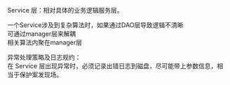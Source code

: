 Service 层：相对具体的业务逻辑服务层。

一个Service涉及到复杂算法时，如果通过DAO层导致逻辑不清晰  
可通过manager层来解耦    
相关算法内聚在manager层   


异常处理策略及日志规约：  
在 Service 层出现异常时，必须记录出错日志到磁盘，尽可能带上参数信息，相当于保护案发现场。
